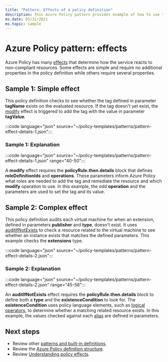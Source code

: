 ```yaml
---
title: "Pattern: Effects of a policy definition"
description: This Azure Policy pattern provides example of how to use the different effects of a policy definition.
ms.date: 03/31/2021
ms.topic: sample
---
```

# Azure Policy pattern: effects

Azure Policy has many [effects](../concepts/effects.md) that determine how the service reacts to
non-compliant resources. Some effects are simple and require no additional properties in the policy
definition while others require several properties.

## Sample 1: Simple effect

This policy definition checks to see whether the tag defined in parameter **tagName** exists on the
evaluated resource. If the tag doesn't yet exist, the [modify](../concepts/effects.md#modify) effect
is triggered to add the tag with the value in parameter **tagValue**.

:::code language="json" source="~/policy-templates/patterns/pattern-effect-details-1.json":::

### Sample 1: Explanation

:::code language="json" source="~/policy-templates/patterns/pattern-effect-details-1.json" range="40-50":::

A **modify** effect requires the **policyRule.then.details** block that defines
**roleDefinitionIds** and **operations**. These parameters inform Azure Policy what roles are needed
to add the tag and remediate the resource and which **modify** operation to use. In this example,
the _add_ **operation** and the parameters are used to set the tag and its value.

## Sample 2: Complex effect

This policy definition audits each virtual machine for when an extension, defined in parameters
**publisher** and **type**, doesn't exist. It uses
[auditIfNotExists](../concepts/effects.md#auditifnotexists) to check a resource related to the
virtual machine to see whether an instance exists that matches the defined parameters. This example
checks the **extensions** type.

:::code language="json" source="~/policy-templates/patterns/pattern-effect-details-2.json":::

### Sample 2: Explanation

:::code language="json" source="~/policy-templates/patterns/pattern-effect-details-2.json" range="45-58":::

An **auditIfNotExists** effect requires the **policyRule.then.details** block to define both a
**type** and the **existenceCondition** to look for. The **existenceCondition** uses policy language
elements, such as [logical operators](../concepts/definition-structure.md#logical-operators), to
determine whether a matching related resource exists. In this example, the values checked against
each [alias](../concepts/definition-structure.md#aliases) are defined in parameters.

## Next steps

- Review other [patterns and built-in definitions](./index.md).
- Review the [Azure Policy definition structure](../concepts/definition-structure.md).
- Review [Understanding policy effects](../concepts/effects.md).
